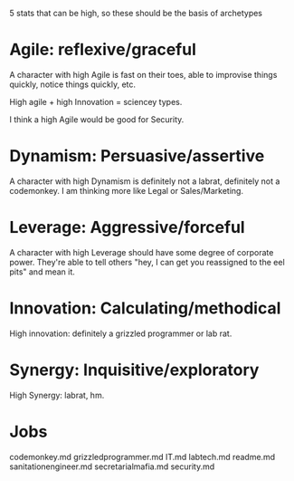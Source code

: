 5 stats that can be high, so these should be the basis of archetypes

# Agile: reflexive/graceful
A character with high Agile is fast on their toes, able to improvise things
quickly, notice things quickly, etc. 

High agile + high Innovation = sciencey types. 

I think a high Agile would be good for Security.
# Dynamism: Persuasive/assertive
A character with high Dynamism is definitely not a labrat, definitely not a
codemonkey. I am thinking more like Legal or Sales/Marketing.
# Leverage: Aggressive/forceful
A character with high Leverage should have some degree of corporate power.
They're able to tell others "hey, I can get you reassigned to the eel pits" and
mean it.
# Innovation: Calculating/methodical
High innovation: definitely a grizzled programmer or lab rat.
# Synergy: Inquisitive/exploratory
High Synergy: labrat, hm.

# Jobs


codemonkey.md
grizzledprogrammer.md
IT.md
labtech.md
readme.md
sanitationengineer.md
secretarialmafia.md
security.md
